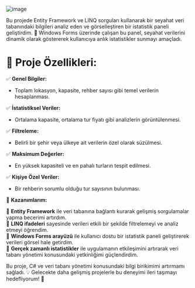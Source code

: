 ![image](https://github.com/user-attachments/assets/0e309938-078b-4247-9108-c83427991bd4)


Bu projede Entity Framework ve LINQ sorguları kullanarak bir seyahat veri tabanındaki bilgileri analiz eden ve görselleştiren bir istatistik paneli geliştirdim. 🚀 Windows Forms üzerinde çalışan bu panel, seyahat verilerini dinamik olarak göstererek kullanıcıya anlık istatistikler sunmayı amaçladı.

# 📌 Proje Özellikleri:
✅ **Genel Bilgiler:**  
- Toplam lokasyon, kapasite, rehber sayısı gibi temel verilerin hesaplanması.  

✅ **İstatistiksel Veriler:**  
- Ortalama kapasite, ortalama tur fiyatı gibi analizlerin görüntülenmesi.  

✅ **Filtreleme:**  
- Belirli bir şehir veya ülkeye ait verilerin özel olarak süzülmesi.  

✅ **Maksimum Değerler:**  
- En yüksek kapasiteli ve en pahalı turların tespit edilmesi.  

✅ **Kişiye Özel Veriler:**  
- Bir rehberin sorumlu olduğu tur sayısının bulunması.  

🎯 **Kazanımlarım:**  

📌 **Entity Framework** ile veri tabanına bağlantı kurarak gelişmiş sorgulamalar yapma becerimi artırdım.  
📌 **LINQ ifadeleri** sayesinde verileri etkili bir şekilde filtrelemeyi ve analiz etmeyi öğrendim.  
📌 **Windows Forms arayüzü** ile kullanıcı dostu bir istatistik paneli geliştirerek verileri görsel hale getirdim.  
📌 **Gerçek zamanlı istatistikler** ile uygulamanın etkileşimini artırarak veri tabanı yönetimi konusundaki yetkinliğimi güçlendirdim.  


Bu proje, C# ve veri tabanı yönetimi konusundaki bilgi birikimimi artırmamı sağladı. 💡 Gelecekte daha gelişmiş projelerle bu deneyimi ileri taşımayı hedefliyorum! 🚀
